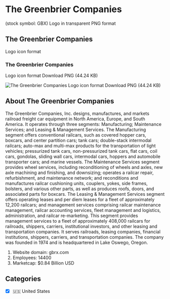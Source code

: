 # The Greenbrier Companies
 (stock symbol: GBX) Logo in transparent PNG format

## The Greenbrier Companies
 Logo icon format

### The Greenbrier Companies
 Logo icon format Download PNG (44.24 KB)

![The Greenbrier Companies
 Logo icon format Download PNG (44.24 KB)](/img/orig/GBX-10ffa92c.png)

## About The Greenbrier Companies


The Greenbrier Companies, Inc. designs, manufactures, and markets railroad freight car equipment in North America, Europe, and South America. It operates through three segments: Manufacturing; Maintenance Services; and Leasing & Management Services. The Manufacturing segment offers conventional railcars, such as covered hopper cars, boxcars, and center partition cars; tank cars; double-stack intermodal railcars; auto-max and multi-max products for the transportation of light vehicles; pressurized tank cars, non-pressurized tank cars, flat cars, coil cars, gondolas, sliding wall cars, intermodal cars, hoppers and automobile transporter cars; and marine vessels. The Maintenance Services segment provides wheel services, including reconditioning of wheels and axles, new axle machining and finishing, and downsizing; operates a railcar repair, refurbishment, and maintenance network; and reconditions and manufactures railcar cushioning units, couplers, yokes, side frames, bolsters, and various other parts, as well as produces roofs, doors, and associated parts for boxcars. The Leasing & Management Services segment offers operating leases and per diem leases for a fleet of approximately 12,200 railcars; and management services comprising railcar maintenance management, railcar accounting services, fleet management and logistics, administration, and railcar re-marketing. This segment provides management services to a fleet of approximately 408,000 railcars for railroads, shippers, carriers, institutional investors, and other leasing and transportation companies. It serves railroads, leasing companies, financial institutions, shippers, carriers, and transportation companies. The company was founded in 1974 and is headquartered in Lake Oswego, Oregon.

1. Website domain: gbrx.com
2. Employees: 14400
3. Marketcap: $0.84 Billion USD


## Categories
- [x] 🇺🇸 United States
